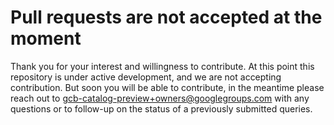 # Pull requests are not accepted at the moment

Thank you for your interest and willingness to contribute. At this point this repository is under active development, and we are not accepting contribution. But soon you will be able to contribute, in the meantime please reach out to <!-- TODO update with Catalog Group? -->gcb-catalog-preview+owners@googlegroups.com with any questions or to follow-up on the status of a previously submitted queries.
